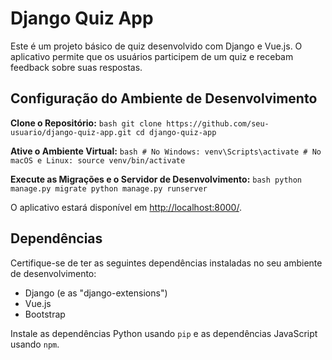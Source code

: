 # Django Quiz App

Este é um projeto básico de quiz desenvolvido com Django e Vue.js. O aplicativo permite que os usuários participem de um quiz e recebam feedback sobre suas respostas.

## Configuração do Ambiente de Desenvolvimento

**Clone o Repositório:**
    ```bash
    git clone https://github.com/seu-usuario/django-quiz-app.git
    cd django-quiz-app
    ```

**Ative o Ambiente Virtual:**
    ```bash
    # No Windows:
    venv\Scripts\activate
    # No macOS e Linux:
    source venv/bin/activate
    ```


**Execute as Migrações e o Servidor de Desenvolvimento:**
    ```bash
    python manage.py migrate
    python manage.py runserver
    ```

O aplicativo estará disponível em [http://localhost:8000/](http://localhost:8000/).

## Dependências

Certifique-se de ter as seguintes dependências instaladas no seu ambiente de desenvolvimento:

- Django (e as "django-extensions")
- Vue.js
- Bootstrap
  
Instale as dependências Python usando `pip` e as dependências JavaScript usando `npm`.
